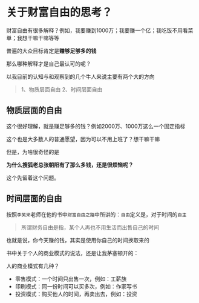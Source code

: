 # 关于财富自由的思考？

财富自由有很多解释？例如，我要赚到1000万；我要赚一个亿；我吃饭不用看菜单；我想干嘛干嘛等等

普遍的大众目标肯定是**赚够足够多的钱**

那么哪种解释才是自己最认可的呢？

以我目前的认知与和观察到的几个牛人来说主要有两个大的方向

> 1、物质层面自由
> 2、时间层面自由


## 物质层面的自由

这个很好理解，就是赚足够多的钱？例如2000万、1000万这么一个固定指标

这个也是大多数人的普通愿望，因为可以不用上班了？想干嘛干嘛

但是，为啥很奇怪的是

**为什么搜狐老总张朝阳有了那么多钱，还是很烦恼呢？**

这个先留着这个问题。

## 时间层面的自由

按照`李笑来`老师在他的书中`财富自由之路`中所讲的：`自由`定义是，对于时间的`自主`

> 所谓财务自由是指，某个人再也不用生活而出售自己的时间

也就是说，你今天赚的钱，其实是使用你自己的时间换取来的

书中关于个人的商业模式的说法，还是让我茅塞顿开的：

人的商业模式有几种？

* 零售模式：一个时间只出售一次，例如：工薪族
* 印刷模式：同一份时间可以买多次，例如：作家写书
* 投资模式：购买他人的时间，再卖出去，例如：投资


